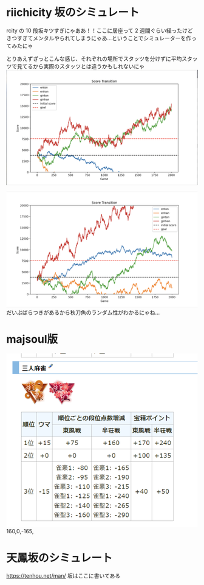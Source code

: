 # riichicity 坂のシミュレート

rcity の 10 段坂キツすぎにゃああ！！ここに居座って 2 週間ぐらい経ったけどきつすぎてメンタルやられてしまうにゃあ…ということでシミュレーターを作ってみたにゃ

とりあえずざっとこんな感じ、それぞれの場所でスタッツを分けずに平均スタッツで見てるから実際のスタッツとは違うかもしれないにゃ
![alt text](image.png)

![alt text](image-1.png)
だいぶばらつきがあるから秋刀魚のランダム性がわかるにゃね…

# majsoul版

![alt text](image-2.png)
160,0,-165,

# 天鳳坂のシミュレート
https://tenhou.net/man/
坂はここに書いてある